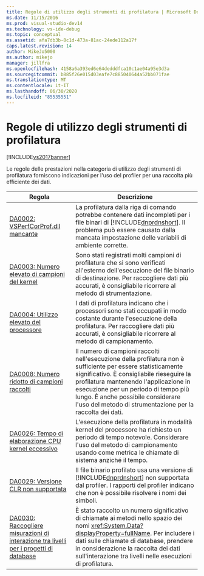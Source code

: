 ```yaml
---
title: Regole di utilizzo degli strumenti di profilatura | Microsoft Docs
ms.date: 11/15/2016
ms.prod: visual-studio-dev14
ms.technology: vs-ide-debug
ms.topic: conceptual
ms.assetid: afa7db3b-8c1d-473a-81ac-24ede112a17f
caps.latest.revision: 14
author: MikeJo5000
ms.author: mikejo
manager: jillfra
ms.openlocfilehash: 4158a6a393ed6e64dedddfca10c1ae04a95e3d3a
ms.sourcegitcommit: b885f26e015d03eafe7c885040644a52bb071fae
ms.translationtype: MT
ms.contentlocale: it-IT
ms.lasthandoff: 06/30/2020
ms.locfileid: "85535551"
---
```

# <a name="profiling-tools-usage-rules"></a>Regole di utilizzo degli strumenti di profilatura
[!INCLUDE[vs2017banner](../includes/vs2017banner.md)]

Le regole delle prestazioni nella categoria di utilizzo degli strumenti di profilatura forniscono indicazioni per l'uso del profiler per una raccolta più efficiente dei dati.  
  
|Regola|Descrizione|  
|-|-|  
|[DA0002: VSPerfCorProf.dll mancante](../profiling/da0002-vsperfcorprof-dll-is-missing.md)|La profilatura dalla riga di comando potrebbe contenere dati incompleti per i file binari di [!INCLUDE[dnprdnshort](../includes/dnprdnshort-md.md)]. Il problema può essere causato dalla mancata impostazione delle variabili di ambiente corrette.|  
|[DA0003: Numero elevato di campioni del kernel](../profiling/da0003-many-kernel-samples.md)|Sono stati registrati molti campioni di profilatura che si sono verificati all'esterno dell'esecuzione del file binario di destinazione. Per raccogliere dati più accurati, è consigliabile ricorrere al metodo di strumentazione.|  
|[DA0004: Utilizzo elevato del processore](../profiling/da0004-high-processor-usage.md)|I dati di profilatura indicano che i processori sono stati occupati in modo costante durante l'esecuzione della profilatura. Per raccogliere dati più accurati, è consigliabile ricorrere al metodo di campionamento.|  
|[DA0008: Numero ridotto di campioni raccolti](../profiling/da0008-few-samples-collected.md)|Il numero di campioni raccolti nell'esecuzione della profilatura non è sufficiente per essere statisticamente significativo. È consigliabile rieseguire la profilatura mantenendo l'applicazione in esecuzione per un periodo di tempo più lungo. È anche possibile considerare l'uso del metodo di strumentazione per la raccolta dei dati.|  
|[DA0026: Tempo di elaborazione CPU kernel eccessivo](../profiling/da0026-excessive-kernel-cpu-time-processing.md)|L'esecuzione della profilatura in modalità kernel del processore ha richiesto un periodo di tempo notevole. Considerare l'uso del metodo di campionamento usando come metrica le chiamate di sistema anziché il tempo.|  
|[DA0029: Versione CLR non supportata](../profiling/da0029-unsupported-clr-version.md)|Il file binario profilato usa una versione di [!INCLUDE[dnprdnshort](../includes/dnprdnshort-md.md)] non supportata dal profiler. I rapporti del profiler indicano che non è possibile risolvere i nomi dei simboli.|  
|[DA0030: Raccogliere misurazioni di interazione tra livelli per i progetti di database](../profiling/da0030-gather-tier-interaction-measurements-for-database-projects.md)|È stato raccolto un numero significativo di chiamate ai metodi nello spazio dei nomi <xref:System.Data?displayProperty=fullName>. Per includere i dati sulle chiamate di database, prendere in considerazione la raccolta dei dati sull'interazione tra livelli nelle esecuzioni di profilatura.|
